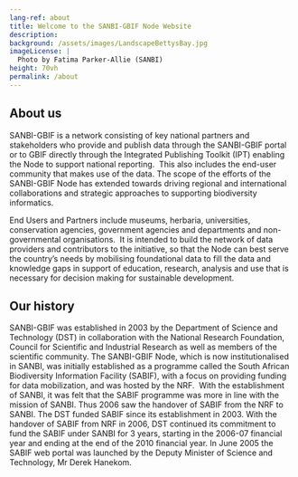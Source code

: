 ```yaml
---
lang-ref: about
title: Welcome to the SANBI-GBIF Node Website
description: 
background: /assets/images/LandscapeBettysBay.jpg
imageLicense: |
  Photo by Fatima Parker-Allie (SANBI)
height: 70vh
permalink: /about
---
```


## About us
SANBI-GBIF is a network consisting of key national partners and stakeholders who provide and publish data through the SANBI-GBIF portal or to GBIF directly through the Integrated Publishing Toolkit (IPT) enabling the Node to support national reporting.  This also includes the end-user community that makes use of the data. The scope of the efforts of the SANBI-GBIF Node has extended towards  driving regional and international collaborations and strategic approaches to supporting biodiversity informatics.

End Users and Partners include museums, herbaria, universities, conservation agencies, government agencies and departments and non-governmental organisations.  It is intended to build the network of data providers and contributors to the initiative, so that the Node can best serve the country’s needs by mobilising foundational data to fill the data and knowledge gaps in support of education, research, analysis and use that is necessary for decision making for sustainable development.

## Our history
SANBI-GBIF was established in 2003 by the Department of Science and Technology (DST) in collaboration with the National Research Foundation, Council for Scientific and Industrial Research as well as members of the scientific community.  The SANBI-GBIF Node, which is now institutionalised in SANBI, was initially established as a programme called the South African Biodiversity Information Facility (SABIF), with a focus on providing funding for data mobilization, and was hosted by the NRF.  With the establishment of SANBI, it was felt that the SABIF programme was more in line with the mission of SANBI. Thus 2006 saw the handover of SABIF from the NRF to SANBI. The DST funded SABIF since its establishment in 2003. With the handover of SABIF from NRF in 2006, DST continued its commitment to fund the SABIF under SANBI for 3 years, starting in the 2006-07 financial year and ending at the end of the 2010 financial year. In June 2005 the SABIF web portal was launched by the Deputy Minister of Science and Technology, Mr Derek Hanekom.
